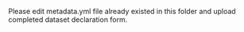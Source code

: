 Please edit metadata.yml file already existed in this folder and upload completed dataset declaration form.
